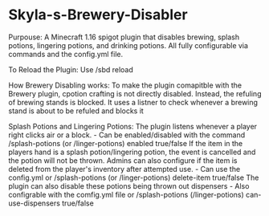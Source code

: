 # Skyla-s-Brewery-Disabler

Purpouse:
A Minecraft 1.16 spigot plugin that disables brewing, splash potions, lingering potions, and drinking potions. All fully configurable via commands and the config.yml file.

To Reload the Plugin:
  Use /sbd reload

How Brewery Disabling works:
  To make the plugin comapitble with the Brewery plugin, cpotion crafting is not directly disabled. Instead, the refuling of brewing stands is blocked.
  It uses a listner to check whenever a brewing stand is about to be refuled and blocks it

Splash Potions and Lingering Potions:
  The plugin listens whenever a player right clicks air or a block.
    - Can be enabled/disabled with the command /splash-potions (or /linger-potions) enabled true/false
  If the item in the players hand is a splash potion/lingering potion, the event is cancelled and the potion will not be thrown.
  Admins can also configure if the item is deleted from the player's inventory after attempted use.
    - Can use the config.yml or /splash-potions (or /linger-potions) delete-item true/false
  The plugin can also disable these potions being thrown out dispensers
    - Also configrable with the comfig.yml file or /splash-potions (/linger-potions) can-use-dispensers true/false
